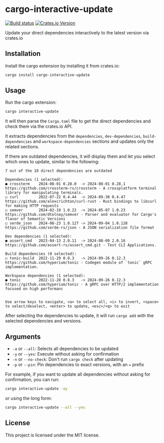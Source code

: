 # cargo-interactive-update

[![Build status](https://github.com/BenJeau/cargo-interactive-update/actions/workflows/release.yaml/badge.svg)](https://github.com/BenJeau/cargo-interactive-update/actions/workflows/release.yaml)
[![Crates.io Version](https://img.shields.io/crates/v/cargo-interactive-update.svg)](https://crates.io/crates/cargo-interactive-update)

Update your direct dependencies interactively to the latest version via crates.io

## Installation

Install the cargo extension by installing it from crates.io:

```bash
cargo install cargo-interactive-update
```

## Usage

Run the cargo extension:

```bash
cargo interactive-update
```

It will then parse the `Cargo.toml` file to get the direct dependencies and check them via the crates.io API.

It extracts dependencies from the `dependencies`, `dev-dependencies`, `build-dependencies` and `workspace-dependencies` sections and updates only the related sections.

If there are outdated dependencies, it will display them and let you select which ones to update, similar to the following:

```
7 out of the 10 direct dependencies are outdated

Dependencies (1 selected):
● crossterm    2024-08-01 0.28.0  -> 2024-08-01 0.28.1   https://github.com/crossterm-rs/crossterm - A crossplatform terminal library for manipulating terminals.
○ curl         2022-07-22 0.4.44  -> 2024-09-30 0.4.47   https://github.com/alexcrichton/curl-rust - Rust bindings to libcurl for making HTTP requests
○ semver       2024-02-19 1.0.22  -> 2024-05-07 1.0.23   https://github.com/dtolnay/semver - Parser and evaluator for Cargo's flavor of Semantic Versioni
○ serde_json   2024-08-23 1.0.127 -> 2024-09-04 1.0.128  https://github.com/serde-rs/json - A JSON serialization file format

Dev dependencies (1 selected):
● assert_cmd   2023-04-13 2.0.11  -> 2024-08-09 2.0.16   https://github.com/assert-rs/assert_cmd.git - Test CLI Applications.

Build dependencies (0 selected):
○ tonic-build  2022-11-29 0.8.3   -> 2024-09-26 0.12.3   https://github.com/hyperium/tonic - Codegen module of `tonic` gRPC implementation.

Workspace dependencies (1 selected):
● tonic        2022-11-28 0.8.3   -> 2024-09-26 0.12.3   https://github.com/hyperium/tonic - A gRPC over HTTP/2 implementation focused on high performanc


Use arrow keys to navigate, <a> to select all, <i> to invert, <space> to select/deselect, <enter> to update, <esc>/<q> to exit
```

After selecting the dependencies to update, it will run `cargo add` with the selected dependencies and versions.

## Arguments

- `-a` or `--all`: Selects all dependencies to be updated
- `-y` or `--yes`: Execute without asking for confirmation
- `-n` or `--no-check`: Don't run `cargo check` after updating
- `-p` or `--pin`: Pin dependencies to exact versions, with an `=` prefix

For example, if you want to update all dependencies without asking for confirmation, you can run:

```bash
cargo interactive-update -ay
```

or using the long form:

```bash
cargo interactive-update --all --yes
```

## License

This project is licensed under the MIT license.
